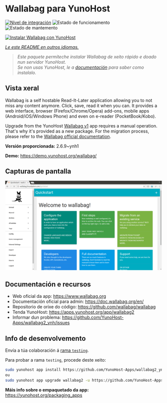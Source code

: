 <!--
NOTA: Este README foi creado automáticamente por <https://github.com/YunoHost/apps/tree/master/tools/readme_generator>
NON debe editarse manualmente.
-->

# Wallabag para YunoHost

[![Nivel de integración](https://dash.yunohost.org/integration/wallabag2.svg)](https://dash.yunohost.org/appci/app/wallabag2) ![Estado de funcionamento](https://ci-apps.yunohost.org/ci/badges/wallabag2.status.svg) ![Estado de mantemento](https://ci-apps.yunohost.org/ci/badges/wallabag2.maintain.svg)

[![Instalar Wallabag con YunoHost](https://install-app.yunohost.org/install-with-yunohost.svg)](https://install-app.yunohost.org/?app=wallabag2)

*[Le este README en outros idiomas.](./ALL_README.md)*

> *Este paquete permíteche instalar Wallabag de xeito rápido e doado nun servidor YunoHost.*  
> *Se non usas YunoHost, le a [documentación](https://yunohost.org/install) para saber como instalalo.*

## Vista xeral

Wallabag is a self hostable Read-It-Later application allowing you to not miss any content anymore. Click, save, read it when you can.
It provides a web interface, browser (Firefox/Chrome/Opera) add-ons, mobile apps (Android/iOS/Windows Phone) and even on e-reader (PocketBook/Kobo).

Upgrade from the YunoHost [Wallabag v1](https://github.com/YunoHost-Apps/wallabag_ynh) app requires a manual operation. That's why it's provided as a new package. For the migration process, please refer to the [Wallabag official documentation](https://doc.wallabag.org/en/user/import/wallabagv1.html).


**Versión proporcionada:** 2.6.9~ynh1

**Demo:** <https://demo.yunohost.org/wallabag/>

## Capturas de pantalla

![Captura de pantalla de Wallabag](./doc/screenshots/screenshot1.webp)

## Documentación e recursos

- Web oficial da app: <https://www.wallabag.org>
- Documentación oficial para admin: <https://doc.wallabag.org/en/>
- Repositorio de orixe do código: <https://github.com/wallabag/wallabag>
- Tenda YunoHost: <https://apps.yunohost.org/app/wallabag2>
- Informar dun problema: <https://github.com/YunoHost-Apps/wallabag2_ynh/issues>

## Info de desenvolvemento

Envía a túa colaboración á [rama `testing`](https://github.com/YunoHost-Apps/wallabag2_ynh/tree/testing).

Para probar a rama `testing`, procede deste xeito:

```bash
sudo yunohost app install https://github.com/YunoHost-Apps/wallabag2_ynh/tree/testing --debug
ou
sudo yunohost app upgrade wallabag2 -u https://github.com/YunoHost-Apps/wallabag2_ynh/tree/testing --debug
```

**Máis info sobre o empaquetado da app:** <https://yunohost.org/packaging_apps>

